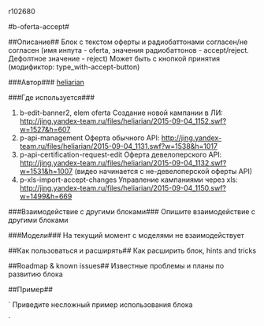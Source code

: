 r102680

#b-oferta-accept#

##Описание##
Блок с текстом оферты и радиобаттонами согласен/не согласен
(имя инпута - oferta, значения радиобаттонов - accept/reject. Дефолтное значение - reject)
Может быть с кнопкой принятия (модификтор: type_with-accept-button)

###Автор###
[heliarian ](https://staff.yandex-team.ru/heliarian )

###Где используется###
1) b-edit-banner2, elem oferta
Создание новой кампании в ЛИ: http://jing.yandex-team.ru/files/heliarian/2015-09-04_1152.swf?w=1527&h=607
2) p-api-management
Оферта обычного API: http://jing.yandex-team.ru/files/heliarian/2015-09-04_1131.swf?w=1538&h=1017
3) p-api-certification-request-edit
Оферта девелоперского API: http://jing.yandex-team.ru/files/heliarian/2015-09-04_1132.swf?w=1531&h=1007 (видео начинается с не-девелоперской оферты API)
4) p-xls-import-accept-changes
Управление кампаниями через xls: http://jing.yandex-team.ru/files/heliarian/2015-09-04_1150.swf?w=1499&h=669

###Взаимодействие с другими блоками###
Опишите взаимодействие с другими блоками

###Модели###
На текущий момент с моделями не взаимодействует

##Как пользоваться и расширять##
Как расширить блок, hints and tricks

##Roadmap & known issues##
Известные проблемы и планы по развитию блока

##Пример##

`
    Приведите несложный пример использования блока

`
